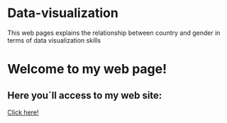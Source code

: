 # Data-visualization
This web pages explains the relationship between country and gender in terms of data visualization skills

<H1> Welcome to my web page! </H1>

<H2>Here you´ll access to my web site: </H2>
<a href="https://alexiacharro.github.io/Data-visualization/." > Click here! </a>
